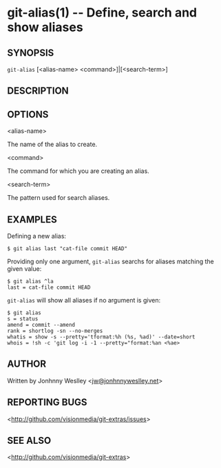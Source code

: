 git-alias(1) -- Define, search and show aliases
===============================================

## SYNOPSIS

`git-alias` [&lt;alias-name&gt; &lt;command&gt;]|[&lt;search-term&gt;]

## DESCRIPTION


## OPTIONS

  &lt;alias-name&gt;

  The name of the alias to create.

  &lt;command&gt;

  The command for which you are creating an alias.

  &lt;search-term&gt;

  The pattern used for search aliases.


## EXAMPLES

 Defining a new alias:

    $ git alias last "cat-file commit HEAD"

 Providing only one argument, `git-alias` searchs for aliases matching the given value:

    $ git alias ^la
    last = cat-file commit HEAD

 `git-alias` will show all aliases if no argument is given:

    $ git alias
    s = status
    amend = commit --amend
    rank = shortlog -sn --no-merges
    whatis = show -s --pretty='tformat:%h (%s, %ad)' --date=short
    whois = !sh -c 'git log -i -1 --pretty="format:%an <%ae>

## AUTHOR

Written by Jonhnny Weslley &lt;<jw@jonhnnyweslley.net>&gt;

## REPORTING BUGS

&lt;<http://github.com/visionmedia/git-extras/issues>&gt;

## SEE ALSO

&lt;<http://github.com/visionmedia/git-extras>&gt;
